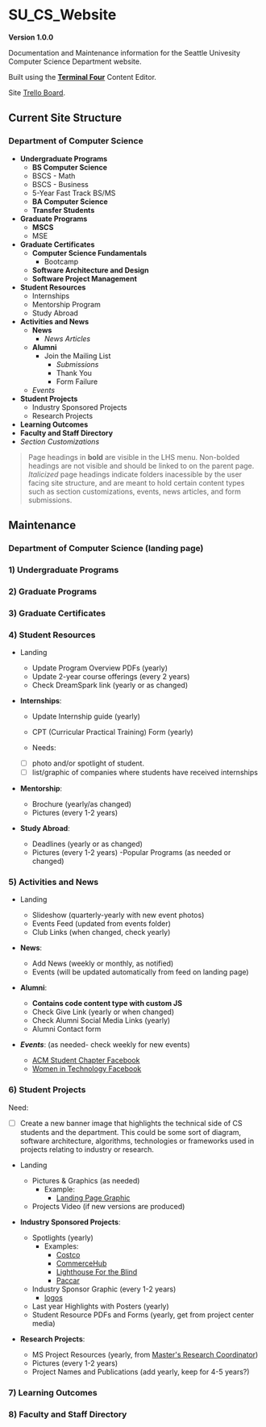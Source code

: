 # SU_CS_Website

**Version 1.0.0**

Documentation and Maintenance information for the Seattle Univesity Computer Science Department website.

Built using the [**Terminal Four**](https://cms.seattleu.edu/terminalfour) Content Editor.

Site [Trello Board](https://trello.com/b/eN8sN4kn/su-website-redesign).

## Current Site Structure

### Department of Computer Science
  * **Undergraduate Programs**
      * **BS Computer Science**
      * BSCS - Math
      * BSCS - Business
      * 5-Year Fast Track BS/MS
      * **BA Computer Science**
      * **Transfer Students**
  * **Graduate Programs**
      * **MSCS**
      * MSE
  * **Graduate Certificates**
      * **Computer Science Fundamentals**
          * Bootcamp
      * **Software Architecture and Design**
      * **Software Project Management**
  * **Student Resources**
      * Internships
      * Mentorship Program
      * Study Abroad
  * **Activities and News**
      * **News**
          * *News Articles*
      * **Alumni**
          * Join the Mailing List
              * *Submissions*
              * Thank You
              * Form Failure
      * *Events*
  * **Student Projects**
      * Industry Sponsored Projects
      * Research Projects
  * **Learning Outcomes**
  * **Faculty and Staff Directory**
  * *Section Customizations*
  
  > Page headings in **bold** are visible in the LHS menu. 
  > Non-bolded headings are not visible and should be linked to on the parent page.
  > *Italicized* page headings indicate folders inacessible by the user facing site structure, and are meant to hold certain content types such as section customizations, events, news articles, and form submissions.
  
## Maintenance

### Department of Computer Science (landing page)

### 1) Undergraduate Programs

### 2) Graduate Programs

### 3) Graduate Certificates

### 4) Student Resources
* Landing
	- Update Program Overview PDFs (yearly)
	- Update 2-year course offerings (every 2 years)
	- Check DreamSpark link (yearly or as changed)

* **Internships**:
	- Update Internship guide (yearly)
	- CPT (Curricular Practical Training) Form (yearly)
	
	- Needs:
	 - [ ] photo and/or spotlight of student.
	 - [ ] list/graphic of companies where students have received internships
		
* **Mentorship**:
	- Brochure (yearly/as changed)
	- Pictures (every 1-2 years)
		
* **Study Abroad**:
	- Deadlines (yearly or as changed)
	- Pictures (every 1-2 years)
	-Popular Programs (as needed or changed)
	
### 5) Activities and News
* Landing 
	- Slideshow (quarterly-yearly with new event photos)
	- Events Feed (updated from events folder)
	- Club Links (when changed, check yearly)
	
* **News**:
	- Add News (weekly or monthly, as notified)
	- Events (will be updated automatically from feed on landing page)

* **Alumni**:
	- **Contains code content type with custom JS**
	- Check Give Link (yearly or when changed)
	- Check Alumni Social Media Links (yearly)
	- Alumni Contact form

* **_Events_**: (as needed- check weekly for new events)
	- [ACM Student Chapter Facebook](https://www.facebook.com/groups/CSCSU)
	- [Women in Technology Facebook](https://www.facebook.com/groups/WITSU/)
	
### 6) Student Projects
Need:
- [ ] Create a new banner image that highlights the technical side of CS students and the department. This could be some sort of diagram, software architecture, algorithms, technologies or frameworks used in projects relating to industry or research.
* Landing
	- Pictures & Graphics (as needed)
		- Example:
			- [Landing Page Graphic](./Projects%20_Landing_Page_Graphic.pub)
	- Projects Video (if new versions are produced)
	
* **Industry Sponsored Projects**:
	- Spotlights (yearly)
		- Examples: 
			- [Costco](./templates/Costco%20Graphic.pub)
			- [CommerceHub](./templates/CommerceHub%20graphic.pub)
			- [Lighthouse For the Blind](./templates/LFTB%20graphic.pub)
			- [Paccar](./templates/PACCAR%20graphic.pub)
	- Industry Sponsor Graphic (every 1-2 years)
		- [logos](./templates/Capstone%20Logos.pptx)
	- Last year Highlights with Posters (yearly)
	- Student Resource PDFs and Forms (yearly, get from project center media)
	
* **Research Projects**:
	- MS Project Resources (yearly, from [Master's Research Coordinator](zhuy@seattleu.edu))
	- Pictures (every 1-2 years)
	- Project Names and Publications (add yearly, keep for 4-5 years?)
	
### 7) Learning Outcomes

### 8) Faculty and Staff Directory
